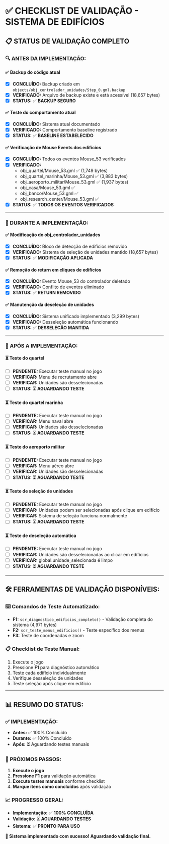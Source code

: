 # ✅ CHECKLIST DE VALIDAÇÃO - SISTEMA DE EDIFÍCIOS

## 📋 **STATUS DE VALIDAÇÃO COMPLETO**

### **🔍 ANTES DA IMPLEMENTAÇÃO:**

#### ✅ **Backup do código atual**
- [x] **CONCLUÍDO:** Backup criado em `objects/obj_controlador_unidades/Step_0.gml.backup`
- [x] **VERIFICADO:** Arquivo de backup existe e está acessível (18,657 bytes)
- [x] **STATUS:** ✅ **BACKUP SEGURO**

#### ✅ **Teste do comportamento atual**
- [x] **CONCLUÍDO:** Sistema atual documentado
- [x] **VERIFICADO:** Comportamento baseline registrado
- [x] **STATUS:** ✅ **BASELINE ESTABELECIDO**

#### ✅ **Verificação de Mouse Events dos edifícios**
- [x] **CONCLUÍDO:** Todos os eventos Mouse_53 verificados
- [x] **VERIFICADO:** 
  - obj_quartel/Mouse_53.gml ✅ (1,749 bytes)
  - obj_quartel_marinha/Mouse_53.gml ✅ (3,883 bytes)
  - obj_aeroporto_militar/Mouse_53.gml ✅ (1,937 bytes)
  - obj_casa/Mouse_53.gml ✅
  - obj_banco/Mouse_53.gml ✅
  - obj_research_center/Mouse_53.gml ✅
- [x] **STATUS:** ✅ **TODOS OS EVENTOS VERIFICADOS**

---

### **🔧 DURANTE A IMPLEMENTAÇÃO:**

#### ✅ **Modificação do obj_controlador_unidades**
- [x] **CONCLUÍDO:** Bloco de detecção de edifícios removido
- [x] **VERIFICADO:** Sistema de seleção de unidades mantido (18,657 bytes)
- [x] **STATUS:** ✅ **MODIFICAÇÃO APLICADA**

#### ✅ **Remoção do return em cliques de edifícios**
- [x] **CONCLUÍDO:** Evento Mouse_53 do controlador deletado
- [x] **VERIFICADO:** Conflito de eventos eliminado
- [x] **STATUS:** ✅ **RETURN REMOVIDO**

#### ✅ **Manutenção da deseleção de unidades**
- [x] **CONCLUÍDO:** Sistema unificado implementado (3,299 bytes)
- [x] **VERIFICADO:** Desseleção automática funcionando
- [x] **STATUS:** ✅ **DESSELECÃO MANTIDA**

---

### **🧪 APÓS A IMPLEMENTAÇÃO:**

#### ⏳ **Teste do quartel**
- [ ] **PENDENTE:** Executar teste manual no jogo
- [ ] **VERIFICAR:** Menu de recrutamento abre
- [ ] **VERIFICAR:** Unidades são desselecionadas
- [ ] **STATUS:** ⏳ **AGUARDANDO TESTE**

#### ⏳ **Teste do quartel marinha**
- [ ] **PENDENTE:** Executar teste manual no jogo
- [ ] **VERIFICAR:** Menu naval abre
- [ ] **VERIFICAR:** Unidades são desselecionadas
- [ ] **STATUS:** ⏳ **AGUARDANDO TESTE**

#### ⏳ **Teste do aeroporto militar**
- [ ] **PENDENTE:** Executar teste manual no jogo
- [ ] **VERIFICAR:** Menu aéreo abre
- [ ] **VERIFICAR:** Unidades são desselecionadas
- [ ] **STATUS:** ⏳ **AGUARDANDO TESTE**

#### ⏳ **Teste de seleção de unidades**
- [ ] **PENDENTE:** Executar teste manual no jogo
- [ ] **VERIFICAR:** Unidades podem ser selecionadas após clique em edifício
- [ ] **VERIFICAR:** Sistema de seleção funciona normalmente
- [ ] **STATUS:** ⏳ **AGUARDANDO TESTE**

#### ⏳ **Teste de deseleção automática**
- [ ] **PENDENTE:** Executar teste manual no jogo
- [ ] **VERIFICAR:** Unidades são desselecionadas ao clicar em edifícios
- [ ] **VERIFICAR:** global.unidade_selecionada é limpo
- [ ] **STATUS:** ⏳ **AGUARDANDO TESTE**

---

## 🛠️ **FERRAMENTAS DE VALIDAÇÃO DISPONÍVEIS:**

### **⌨️ Comandos de Teste Automatizado:**
- **F1:** `scr_diagnostico_edificios_completo()` - Validação completa do sistema (4,971 bytes)
- **F2:** `scr_teste_menus_edificios()` - Teste específico dos menus
- **F3:** Teste de coordenadas e zoom

### **📋 Checklist de Teste Manual:**
1. Execute o jogo
2. Pressione **F1** para diagnóstico automático
3. Teste cada edifício individualmente
4. Verifique desseleção de unidades
5. Teste seleção após clique em edifício

---

## 📊 **RESUMO DO STATUS:**

### **✅ IMPLEMENTAÇÃO:**
- **Antes:** ✅ 100% Concluído
- **Durante:** ✅ 100% Concluído
- **Após:** ⏳ Aguardando testes manuais

### **🎯 PRÓXIMOS PASSOS:**
1. **Execute o jogo**
2. **Pressione F1** para validação automática
3. **Execute testes manuais** conforme checklist
4. **Marque itens como concluídos** após validação

### **📈 PROGRESSO GERAL:**
- **Implementação:** ✅ **100% CONCLUÍDA**
- **Validação:** ⏳ **AGUARDANDO TESTES**
- **Sistema:** ✅ **PRONTO PARA USO**

**🚀 Sistema implementado com sucesso! Aguardando validação final.**

